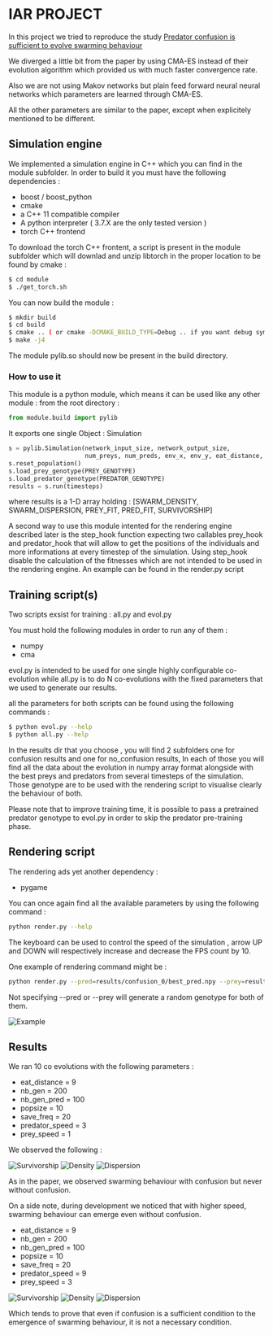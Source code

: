 # IAR PROJECT

In this project we tried to reproduce the study [Predator confusion is sufficient to evolve swarming behaviour]([https://royalsocietypublishing.org/doi/10.1098/rsif.2013.0305)

We diverged a little bit from the paper by using CMA-ES instead of their evolution algorithm which provided us with much faster convergence rate. 

Also we are not using Makov networks but plain feed forward neural neural networks which parameters are learned through CMA-ES.

All the other parameters are similar to the paper, except when explicitely mentioned to be different.

## Simulation engine

We implemented a simulation engine in C++ which you can find in the module subfolder. In order to build it you must have the following dependencies :

* boost / boost_python
* cmake
* a C++ 11 compatible compiler
* A python interpreter ( 3.7.X  are the only tested version )
* torch C++ frontend

To download the torch C++ frontent, a script is present in the module subfolder which will downlad and unzip libtorch in the proper location to be found by cmake :

```sh
$ cd module
$ ./get_torch.sh
```
You can now build the module :
```sh
$ mkdir build
$ cd build
$ cmake .. ( or cmake -DCMAKE_BUILD_TYPE=Debug .. if you want debug symbols )
$ make -j4
```
The module pylib.so should now be present in the build directory.

### How to use it 

This module is a python module, which means it can be used like any other module :
from the root directory :

```python
from module.build import pylib
```

It exports one single Object : Simulation

```python
s = pylib.Simulation(network_input_size, network_output_size,
					 num_preys, num_preds, env_x, env_y, eat_distance, confusion)
s.reset_population()
s.load_prey_genotype(PREY_GENOTYPE)
s.load_predator_genotype(PREDATOR_GENOTYPE)
results = s.run(timesteps)
```

where results is a 1-D array holding : [SWARM_DENSITY, SWARM_DISPERSION, PREY_FIT, PRED_FIT, SURVIVORSHIP]

A second way to use this module intented for the rendering engine described later is the step_hook function expecting two callables prey_hook and predator_hook that will allow to get the positions of the individuals and more informations at every timestep of the simulation. Using step_hook disable the calculation of the fitnesses which are not intended to be used in the rendering engine. An example can be found in the render.py script

## Training script(s)

Two scripts exsist for training : all.py and evol.py

You must hold the following modules in order to run any of them :
* numpy
* cma


evol.py is intended to be used for one single highly configurable co-evolution while all.py is to do N co-evolutions with the fixed parameters that we used to generate our results.

all the parameters for both scripts can be found using the following commands :

```sh
$ python evol.py --help
$ python all.py --help
```

In the results dir that you choose , you will find 2  subfolders one for confusion results and one for no_confusion results, In each of those you will find all the data about the evolution in numpy array format alongside with the best preys and predators from several timesteps of the simulation. Those genotype are to be used with the rendering script to visualise clearly the behaviour of both.

Please note that to improve training time, it is possible to pass a pretrained predator genotype to evol.py in order to skip the predator pre-training phase.

## Rendering script

The rendering ads yet another dependency :

* pygame

You can once again find all the available parameters by using the following command :

```sh
python render.py --help
```
The keyboard can be used to control the speed of the simulation , arrow UP and DOWN will respectively increase and decrease the FPS count by 10.

One example of rendering command might be :

```sh
python render.py --pred=results/confusion_0/best_pred.npy --prey=results/confusion_0/best_prey.npy --fps 30

```
Not specifying --pred or --prey will generate a random genotype for both of them.

![Example](visualisations/rendering.gif)

## Results

We ran 10 co evolutions with the following parameters :

* eat_distance = 9
* nb_gen = 200
* nb_gen_pred = 100
* popsize = 10
* save_freq = 20
* predator_speed = 3
* prey_speed = 1

We observed the following :

![Survivorship](visualisations/speed_1_3/Figure_1.png)
![Density](visualisations/speed_1_3/Figure_2.png)
![Dispersion](visualisations/speed_1_3/Figure_3.png)

As in the paper, we observed swarming behaviour with confusion but never without confusion.

On a side note, during development we noticed that with higher speed, swarming behaviour can emerge even without confusion.

* eat_distance = 9
* nb_gen = 200
* nb_gen_pred = 100
* popsize = 10
* save_freq = 20
* predator_speed = 9
* prey_speed = 3

![Survivorship](visualisations/speed_3_9/Figure_1.png)
![Density](visualisations/speed_3_9/Figure_2.png)
![Dispersion](visualisations/speed_3_9/Figure_3.png)

Which tends to prove that even if confusion is a sufficient condition to the emergence of swarming behaviour, it is not a necessary condition.
